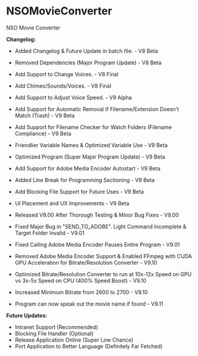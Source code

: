 # NSOMovieConverter
NSO Movie Converter

**Changelog:**
- Added Changelog & Future Update in batch file. - V8 Beta
- Removed Dependencies (Major Program Update) - V8 Beta

- Add Support to Change Voices. - V8 Final
- Add Chimes/Sounds/Voices. - V8 Final

- Add Support to Adjust Voice Speed. - V9 Alpha

- Add Support for Automatic Removal if Filename/Extension Doesn't Match (Trash) - V9 Beta
- Add Support for Filename Checker for Watch Folders (Filename Compliance) - V9 Beta
- Friendlier Variable Names & Optimized Variable Use - V9 Beta
- Optimized Program (Super Major Program Update) - V9 Beta
- Add Support for Adobe Media Encoder Autostart - V9 Beta
- Added Line Break for Programming Sectioning - V9 Beta
- Add Blocking File Support for Future Uses - V9 Beta
- UI Placement and UX Improvements - V9 Beta

- Released V9.00 After Thorough Testing & Minor Bug Fixes - V9.00

- Fixed Major Bug in "SEND_TO_ADOBE". Light Command Incomplete & Target Folder Invalid - V9.01
- Fixed Calling Adobe Media Encoder Pauses Entire Program - V9.01

- Removed Adobe Media Encoder Support & Enabled FFmpeg with CUDA GPU Acceleration for Bitrate/Resolution Converter - V9.10
- Optimized Bitrate/Resolution Converter to run at 10x-12x Speed on GPU vs 3x-5x Speed on CPU (400% Speed Boost) - V9.10
- Increased Minimum Bitrate from 2600 to 2700 - V9.10

- Program can now speak out the movie name if found - V9.11

**Future Updates:**
- Intranet Support (Recommended)
- Blocking File Handler (Optional)
- Release Application Online (Super Low Chance)
- Port Application to Better Language (Definitely Far Fetched)
